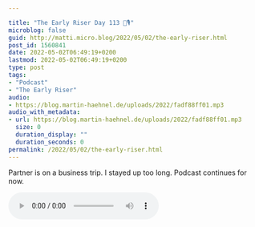 ```yaml
---

title: "The Early Riser Day 113 🌅🎙"
microblog: false
guid: http://matti.micro.blog/2022/05/02/the-early-riser.html
post_id: 1560841
date: 2022-05-02T06:49:19+0200
lastmod: 2022-05-02T06:49:19+0200
type: post
tags:
- "Podcast"
- "The Early Riser"
audio:
- https://blog.martin-haehnel.de/uploads/2022/fadf88ff01.mp3
audio_with_metadata:
- url: https://blog.martin-haehnel.de/uploads/2022/fadf88ff01.mp3
  size: 0
  duration_display: ""
  duration_seconds: 0
permalink: /2022/05/02/the-early-riser.html
---
```

Partner is on a business trip. I stayed up too long. Podcast continues for now.

<audio controls="controls" src="https://blog.martin-haehnel.de/uploads/2022/fadf88ff01.mp3" preload="metadata" />
